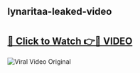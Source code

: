 ## lynaritaa-leaked-video 

# <h2><a href="http://freeplayer.one?title=lynaritaa-leaked-video&ref=21J">🔗 Click to Watch 👉🔴 VIDEO</a></h2>

<a href="http://freeplayer.one?title=lynaritaa-leaked-video&ref=21J" rel="nofollow" data-target="animated-image.originalLink"><img src="https://i.ibb.co.com/xMMVF88/686577567.gif" alt="Viral Video Original" style="max-width: 100%; display: inline-block;" data-target="animated-image.originalImage"></a>

